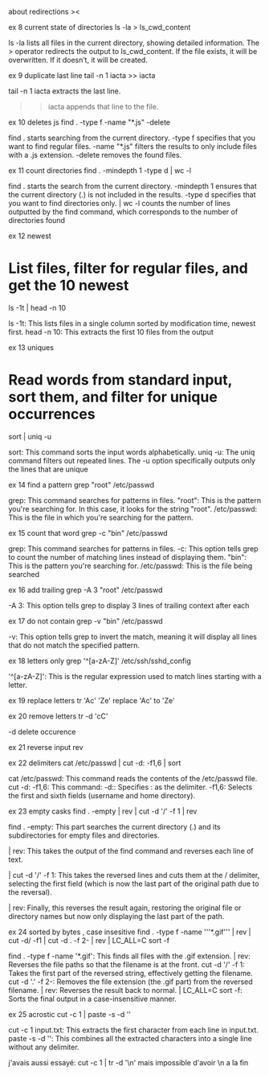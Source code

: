 about redirections ><

ex 8 current state of directories
ls -la > ls_cwd_content

ls -la lists all files in the current directory, showing detailed information.
The > operator redirects the output to ls_cwd_content. If the file exists, it will be overwritten. If it doesn’t, it will be created.

ex 9 duplicate last line
tail -n 1 iacta >> iacta

tail -n 1 iacta extracts the last line.
>> iacta appends that line to the file.

ex 10 deletes js
find . -type f -name "*.js" -delete

find . starts searching from the current directory.
-type f specifies that you want to find regular files.
-name "*.js" filters the results to only include files with a .js extension.
-delete removes the found files.

ex 11 count directories
find . -mindepth 1 -type d | wc -l

find . starts the search from the current directory.
-mindepth 1 ensures that the current directory (.) is not included in the results.
-type d specifies that you want to find directories only.
| wc -l counts the number of lines outputted by the find command, which corresponds to the number of directories found

ex 12 newest
# List files, filter for regular files, and get the 10 newest
ls -1t | head -n 10

ls -1t: This lists files in a single column sorted by modification time, newest first.
head -n 10: This extracts the first 10 files from the output

ex 13 uniques
# Read words from standard input, sort them, and filter for unique occurrences
sort | uniq -u

sort: This command sorts the input words alphabetically.
uniq -u: The uniq command filters out repeated lines. The -u option specifically outputs only the lines that are unique

ex 14 find a pattern
grep "root" /etc/passwd

grep: This command searches for patterns in files.
"root": This is the pattern you're searching for. In this case, it looks for the string "root".
/etc/passwd: This is the file in which you're searching for the pattern.

ex 15 count that word
grep -c "bin" /etc/passwd

grep: This command searches for patterns in files.
-c: This option tells grep to count the number of matching lines instead of displaying them.
"bin": This is the pattern you're searching for.
/etc/passwd: This is the file being searched

ex 16 add trailing
grep -A 3 "root" /etc/passwd

-A 3: This option tells grep to display 3 lines of trailing context after each

ex 17 do not contain
grep -v "bin" /etc/passwd

-v: This option tells grep to invert the match, meaning it will display all lines that do not match the specified pattern.

ex 18 letters only
grep '^[a-zA-Z]' /etc/ssh/sshd_config

'^[a-zA-Z]': This is the regular expression used to match lines starting with a letter.

ex 19 replace letters
tr 'Ac' 'Ze'
replace 'Ac' to 'Ze'

ex 20 remove letters
tr -d 'cC'

-d delete occurence

ex 21 reverse input
rev

ex 22 delimiters
cat /etc/passwd | cut -d: -f1,6 | sort

cat /etc/passwd: This command reads the contents of the /etc/passwd file.
cut -d: -f1,6: This command:
-d:: Specifies : as the delimiter.
-f1,6: Selects the first and sixth fields (username and home directory).

ex 23 empty casks
find . -empty | rev | cut -d '/' -f 1 | rev

find . -empty: This part searches the current directory (.) and its subdirectories for empty files and directories.

| rev: This takes the output of the find command and reverses each line of text.

| cut -d '/' -f 1: This takes the reversed lines and cuts them at the / delimiter, selecting the first field (which is now the last part of the original path due to the reversal).

| rev: Finally, this reverses the result again, restoring the original file or directory names but now only displaying the last part of the path.

ex 24 sorted by bytes , case insesitive 
 find . -type f -name '''*.gif''' | rev | cut -d/ -f1 | cut -d . -f 2- | rev | LC_ALL=C sort -f

find . -type f -name '*.gif': This finds all files with the .gif extension.
| rev: Reverses the file paths so that the filename is at the front.
cut -d '/' -f 1: Takes the first part of the reversed string, effectively getting the filename.
cut -d '.' -f 2-: Removes the file extension (the .gif part) from the reversed filename.
| rev: Reverses the result back to normal.
| LC_ALL=C sort -f: Sorts the final output in a case-insensitive manner.

ex 25 acrostic
cut -c 1 | paste -s -d ''

cut -c 1 input.txt: This extracts the first character from each line in input.txt.
paste -s -d '': This combines all the extracted characters into a single line without any delimiter.

j'avais aussi essayé:    cut -c 1 | tr -d '\n'     mais impossible d'avoir \n a la fin 





